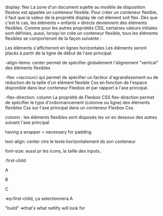 display: flex 
La zone d'un document sujette au modèle de disposition flexbox est appelée un conteneur flexible. Pour créer un conteneur flexible, il faut que la valeur de la propriété display de cet élément soit flex. Dès que c'est le cas, les éléments « enfants » directs deviennent des éléments flexibles. Comme pour les autres propriétés CSS, certaines valeurs initiales sont définies, aussi, lorsqu'on crée un conteneur flexible, tous les éléments flexibles se comporteront de la façon suivante :

Les éléments s'afficheront en lignes horizontales
Les éléments seront placés à partir de la ligne de début de l'axe principal.

-align-items: center
 permet de spécifier globalement l'alignement "vertical" des éléments flexibles 

-flex
=raccourci qui permet de spécifier un facteur d'agrandissement ou de réduction de la taille d'un élément flexible Css en fonction de l'espace disponible dans leur conteneur Flexbox et par rapport à l'axe principal.

-flex-direction: column
La propriété de Flexbox CSS flex-direction permet de spécifier le type d'ordonnancement (colonne ou ligne) des éléments flexibles Css sur l'axe principal dans un conteneur Flexbox Css.

column : les éléments flexibles sont disposés les un en dessous des autres suivant l'axe principal

having a  wrapper
= necessary for padding

text-align: center
ctre le texte horizontalement ds son conteneur

font-size:
aussi pr les icons, la taille des inputs..

:first-child
<p>A</p>
<p>B</p>
<p>C</p>

=>p:first-child, ça selectionnera A

"build"
=>that's what netlify will look for